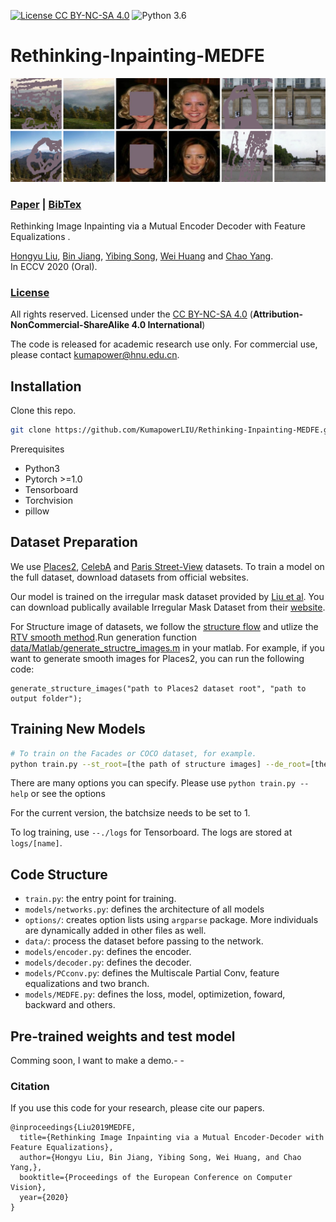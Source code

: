 [![License CC BY-NC-SA 4.0](https://img.shields.io/badge/license-CC4.0-blue.svg)](./LICENSE.md)
![Python 3.6](https://img.shields.io/badge/python-3.6-green.svg)
<span id="jump1"></span>
# Rethinking-Inpainting-MEDFE
![MEDFE Show](./show.png)

###  [Paper](https://www.ecva.net/papers/eccv_2020/papers_ECCV/papers/123470715.pdf) | [BibTex](#jump2)

Rethinking Image Inpainting via a Mutual Encoder Decoder with Feature Equalizations .<br>

[Hongyu Liu](#jump1),  [Bin Jiang](#jump1), [Yibing Song](https://ybsong00.github.io/), [Wei Huang](#jump1) and [Chao Yang](#jump1).<br>
In ECCV 2020 (Oral).

### [License](https://raw.githubusercontent.com/nvlabs/SPADE/master/LICENSE.md)


All rights reserved.
Licensed under the [CC BY-NC-SA 4.0](https://creativecommons.org/licenses/by-nc-sa/4.0/legalcode) (**Attribution-NonCommercial-ShareAlike 4.0 International**)

The code is released for academic research use only. For commercial use, please contact [kumapower@hnu.edu.cn](#jump1).


## Installation

Clone this repo.
```bash
git clone https://github.com/KumapowerLIU/Rethinking-Inpainting-MEDFE.git
```

Prerequisites
* Python3
* Pytorch >=1.0
* Tensorboard
* Torchvision
* pillow


## Dataset Preparation

We use [Places2](http://places2.csail.mit.edu/), [CelebA](http://mmlab.ie.cuhk.edu.hk/projects/CelebA.html) and [Paris Street-View](https://github.com/pathak22/context-encoder) datasets. To train a model on the full dataset, download datasets from official websites.

Our model is trained on the irregular mask dataset provided by [Liu et al](https://arxiv.org/abs/1804.07723). You can download publically available Irregular Mask Dataset from their [website](http://masc.cs.gmu.edu/wiki/partialconv).


For Structure image of datasets, we follow the [structure flow](hhttps://github.com/RenYurui/StructureFlow) and utlize the [RTV smooth method](http://www.cse.cuhk.edu.hk/~leojia/projects/texturesep/).Run generation function [data/Matlab/generate_structre_images.m](./data/Matlab/generate_structure_images.m) in your matlab. For example, if you want to generate smooth images for Places2, you can run the following code:
```
generate_structure_images("path to Places2 dataset root", "path to output folder");
```


## Training New Models
```bash
# To train on the Facades or COCO dataset, for example.
python train.py --st_root=[the path of structure images] --de_root=[the path of ground truth images] --mask_root=[the path of mask images]
```
There are many options you can specify. Please use `python train.py --help` or see the options

For the current version, the batchsize needs to be set to 1.

To log training, use `--./logs` for Tensorboard. The logs are stored at `logs/[name]`.



## Code Structure

- `train.py`: the entry point for training.
- `models/networks.py`: defines the architecture of all models
- `options/`: creates option lists using `argparse` package. More individuals are dynamically added in other files as well.
- `data/`: process the dataset before passing to the network.
- `models/encoder.py`: defines the encoder.
- `models/decoder.py`: defines the decoder.
- `models/PCconv.py`: defines the Multiscale Partial Conv, feature equalizations and two branch.
- `models/MEDFE.py`: defines the loss, model, optimizetion, foward, backward and others.


## Pre-trained weights and test model
Comming soon, I want to make a demo.- -


<span id="jump2"></span>
### Citation
If you use this code for your research, please cite our papers.
```
@inproceedings{Liu2019MEDFE,
  title={Rethinking Image Inpainting via a Mutual Encoder-Decoder with Feature Equalizations},
  author={Hongyu Liu, Bin Jiang, Yibing Song, Wei Huang, and Chao Yang,},
  booktitle={Proceedings of the European Conference on Computer Vision},
  year={2020}
}
```


